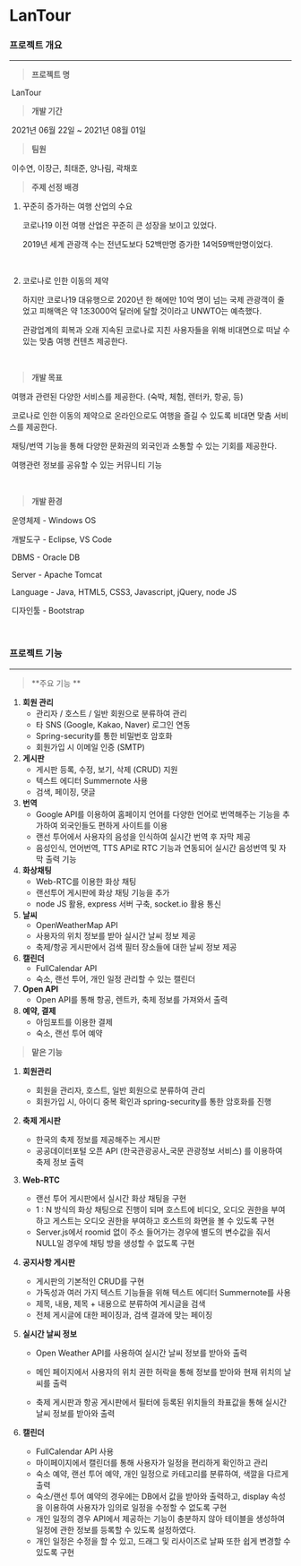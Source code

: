 # LanTour



### 프로젝트 개요

<hr/>

> **프로젝트 명**

​	LanTour
<br>


> **개발 기간**

​	2021년 06월 22일 ~ 2021년 08월 01일
<br>


> **팀원**

​	이수연, 이장근, 최태준, 양나림, 곽채호
<br>


> **주제 선정 배경**

1. 꾸준히 증가하는 여행 산업의 수요

   코로나19 이전 여행 산업은 꾸준히 큰 성장을 보이고 있었다.

   2019년 세계 관광객 수는 전년도보다 52백만명 증가한 14억59백만명이었다.

<br>   

2. 코로나로 인한 이동의 제약

   하지만 코로나19 대유행으로 2020년 한 해에만 10억 명이 넘는 국제 관광객이 줄었고 피해액은 약 1조3000억 달러에 달할 것이라고 UNWTO는 예측했다.

   관광업계의 회복과 오래 지속된 코로나로 지친 사용자들을 위해 비대면으로 떠날 수 있는 맞춤 여행 컨텐츠 제공한다.

<br>

> **개발 목표**

​	여행과 관련된 다양한 서비스를 제공한다. (숙박, 체험, 렌터카, 항공, 등)

​	코로나로 인한 이동의 제약으로 온라인으로도 여행을 즐길 수 있도록 비대면 맞춤 서비스를 제공한다.

​	채팅/번역 기능을 통해 다양한 문화권의 외국인과 소통할 수 있는 기회를 제공한다.

​    여행관련 정보를 공유할 수 있는 커뮤니티 기능

<br>

> **개발 환경**

​	운영체제 - Windows OS

​	개발도구 - Eclipse, VS Code

​	DBMS - Oracle DB

​	Server - Apache Tomcat

​	Language - Java, HTML5, CSS3, Javascript, jQuery, node JS

​	디자인툴 - Bootstrap

<br>

### 프로젝트 기능

<hr/>

> **주요 기능 **

1. **회원 관리**
   - 관리자 / 호스트 / 일반 회원으로 분류하여 관리
   - 타 SNS (Google, Kakao, Naver) 로그인 연동
   - Spring-security를 통한 비밀번호 암호화
   - 회원가입 시 이메일 인증 (SMTP)
2. **게시판**
   - 게시판 등록, 수정, 보기, 삭제 (CRUD) 지원
   - 텍스트 에디터 Summernote 사용
   - 검색, 페이징, 댓글
3. **번역**
   - Google API를 이용하여 홈페이지 언어를 다양한 언어로 번역해주는 기능을 추가하여 외국인들도 편하게 사이트를 이용
   - 랜선 투어에서 사용자의 음성을 인식하여 실시간 번역 후 자막 제공
   - 음성인식, 언어번역, TTS API로 RTC 기능과 연동되어 실시간 음성번역 및 자막 출력 기능
4. **화상채팅**
   - Web-RTC를 이용한 화상 채팅
   - 랜선투어 게시판에 화상 채팅 기능을 추가
   - node JS 활용, express 서버 구축, socket.io 활용 통신
5. **날씨**
   - OpenWeatherMap API
   - 사용자의 위치 정보를 받아 실시간 날씨 정보 제공
   - 축제/항공 게시판에서 검색 필터 장소들에 대한 날씨 정보 제공
6. **캘린더**
   - FullCalendar API
   - 숙소, 랜선 투어, 개인 일정 관리할 수 있는 캘린더
7. **Open API**
   - Open API를 통해 항공, 렌트카, 축제 정보를 가져와서 출력
8. **예약, 결제**
   - 아임포트를 이용한 결제
   - 숙소, 랜선 투어 예약



> **맡은 기능**

1. **회원관리**

   - 회원을 관리자, 호스트, 일반 회원으로 분류하여 관리
   - 회원가입 시, 아이디 중복 확인과 spring-security를 통한 암호화를 진행

   

2. **축제 게시판**

   - 한국의 축제 정보를 제공해주는 게시판
   - 공공데이터포털 오픈 API (한국관광공사_국문 관광정보 서비스) 를 이용하여 축제 정보 출력

   

3. **Web-RTC**

   - 랜선 투어 게시판에서 실시간 화상 채팅을 구현
   - 1 : N 방식의 화상 채팅으로 진행이 되며 호스트에 비디오, 오디오 권한을 부여하고 게스트는 오디오 권한을 부여하고 호스트의 화면을 볼 수 있도록 구현
   - Server.js에서 roomid 없이 주소 들어가는 경우에 별도의 변수값을 줘서 NULL일 경우에 채팅 방을 생성할 수 없도록 구현

   

4. **공지사항 게시판**

   - 게시판의 기본적인 CRUD를 구현
   - 가독성과 여러 가지 텍스트 기능들을 위해 텍스트 에디터 Summernote를 사용
   - 제목, 내용, 제목 + 내용으로 분류하여 게시글을 검색
   - 전체 게시글에 대한 페이징과, 검색 결과에 맞는 페이징

   

5. **실시간 날씨 정보**

   - Open Weather API를 사용하여 실시간 날씨 정보를 받아와 출력

   - 메인 페이지에서 사용자의 위치 권한 허락을 통해 정보를 받아와 현재 위치의 날씨를 출력

   - 축제 게시판과 항공 게시판에서 필터에 등록된 위치들의 좌표값을 통해 실시간 날씨 정보를 받아와 출력

     

6. **캘린더**

   - FullCalendar API 사용
   - 마이페이지에서 캘린더를 통해 사용자가 일정을 편리하게 확인하고 관리
   - 숙소 예약, 랜선 투어 예약, 개인 일정으로 카테고리를 분류하여, 색깔을 다르게 출력
   - 숙소/랜선 투어 예약의 경우에는 DB에서 값을 받아와 출력하고, display 속성을 이용하여 사용자가 임의로 일정을 수정할 수 없도록 구현
   - 개인 일정의 경우 API에서 제공하는 기능이 충분하지 않아 테이블을 생성하여 일정에 관한 정보를 등록할 수 있도록 설정하였다.
   - 개인 일정은 수정을 할 수 있고, 드래그 및 리사이즈로 날짜 또한 쉽게 변경할 수 있도록 구현

